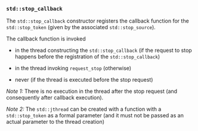 ### `std::stop_callback`
The `std::stop_callback` constructor registers the callback function for the `std::stop_token` (given by the associated `std::stop_source`).

The callback function is invoked

- in the thread constructing the `std::stop_callback`
  (if the request to stop happens before the registration of the `std::stop_callback`)

- in the thread invoking `request_stop`
  (otherwise)

- never
  (if the thread is executed before the stop request)

_Note 1:_ There is no execution in the thread after the stop request (and consequently after callback execution).

_Note 2:_ The `std::jthread` can be created with a function with a `std::stop_token` as a formal parameter (and it must not be passed as an actual parameter to the thread creation)
